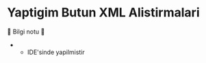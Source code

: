 # Yaptigim Butun XML Alistirmalari

:speech_balloon: Bilgi notu :speech_balloon:
- - IDE'sinde yapilmistir
